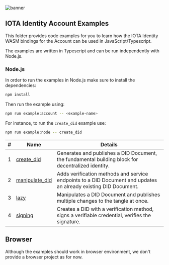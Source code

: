 ![banner](./../../../.meta/identity_banner.png)


## IOTA Identity Account Examples

This folder provides code examples for you to learn how the IOTA Identity WASM bindings for the Account can be used in JavaScript/Typescript.

The examples are written in Typescript and can be run independently with Node.js. 

### Node.js
In order to run the examples in Node.js make sure to install the dependencies: 
```bash
npm install
```

Then run the example using:
```bash
npm run example:account -- <example-name>
```

For instance, to run the `create_did` example use:
```bash
npm run example:node -- create_did
```


| # | Name | Details |
| -------- | -------- | -------- |
| 1 |[create_did](src/create_did.ts)|Generates and publishes a DID Document, the fundamental building block for decentralized identity.|
|2| [manipulate_did](src/manipulate_did.ts)|  Adds verification methods and service endpoints to a DID Document and updates an already existing DID Document.|           
|3| [lazy](src/lazy.ts)| Manipulates a DID Document and publishes multiple changes to the tangle at once.|
|4| [signing](src/signing.ts) | Creates a DID with a verification method, signs a verifiable credential, verifies the signature.|
## Browser
Although the examples should work in browser environment, we don't provide a browser project as for now.

